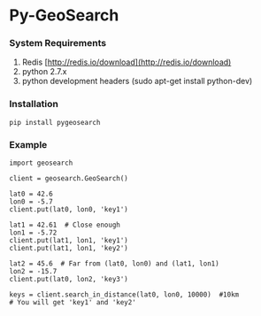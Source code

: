 Py-GeoSearch
=========


### System Requirements

1. Redis [http://redis.io/download](http://redis.io/download)
2. python 2.7.x
3. python development headers (sudo apt-get install python-dev)


### Installation
```
pip install pygeosearch
```
### Example

```
import geosearch

client = geosearch.GeoSearch()

lat0 = 42.6
lon0 = -5.7
client.put(lat0, lon0, 'key1')

lat1 = 42.61  # Close enough
lon1 = -5.72
client.put(lat1, lon1, 'key1')
client.put(lat1, lon1, 'key2')

lat2 = 45.6  # Far from (lat0, lon0) and (lat1, lon1)
lon2 = -15.7
client.put(lat0, lon2, 'key3')

keys = client.search_in_distance(lat0, lon0, 10000)  #10km
# You will get 'key1' and 'key2'
```
